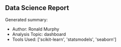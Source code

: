 ## Data Science Report

Generated summary:

- Author: Ronald Murphy
- Analysis Topic: dashboard
- Tools Used: ['scikit-learn', 'statsmodels', 'seaborn']
